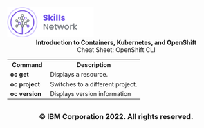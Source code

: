 <img src="images/IDSN.png" width="200">

<div align="center"><b>Introduction to Containers, Kubernetes, and OpenShift</b>
</div>

<div align="center"> Cheat Sheet: OpenShift CLI
</div>


<table>
<tr>
<th width="30%">Command</th width="70%"><th>Description</th>
</tr>

<tr>
<td width="30%"><b>oc get</b></td>
<td width="70%">Displays a resource.
</tr>


<tr>
<td width="30%"valign="top"><b>oc project</b></td>
<td width="70%">Switches to a different project.
</td>

</tr>

<tr>
<td width="30%"valign="top"><b>oc version</b></td>
<td width="70%">Displays version information
</td>
</tr>


</table>

## <h3 align="center"> © IBM Corporation 2022. All rights reserved. <h3/>
